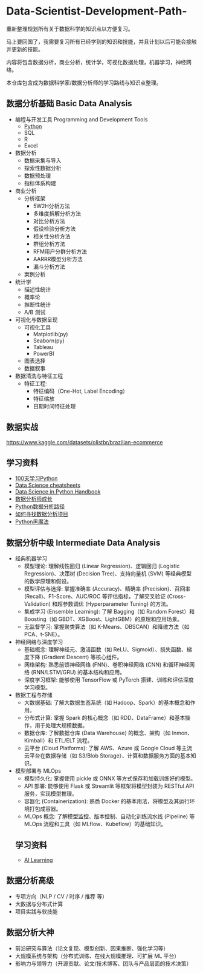 # Data-Scientist-Development-Path-
重新整理规划所有关于数据科学的知识点以方便复习。


马上要回国了，我需要复习所有已经学到的知识和技能，并且计划以后可能会接触并更新的技能。

内容将包含数据分析，商业分析，统计学，可视化数据处理，机器学习，神经网络。

本仓库包含成为数据科学家/数据分析师的学习路线与知识点整理。


## 数据分析基础 Basic Data Analysis
- 编程与开发工具 Programming and Development Tools
  - [Python](Python.md)
  - SQL
  - R 
  - Excel
- 数据分析
  - 数据采集与导入
  - 探索性数据分析 
  - 数据预处理
  - 指标体系构建
- 商业分析
  - 分析框架
    - 5W2H分析方法
    - 多维度拆解分析方法
    - 对比分析方法
    - 假设检验分析方法
    - 相关性分析方法
    - 群组分析方法
    - RFM用户分群分析方法
    - AARRR模型分析方法
    - 漏斗分析方法
  - 案例分析
- 统计学
  - 描述性统计
  - 概率论
  - 推断性统计
  - A/B 测试
- 可视化与数据呈现
  - 可视化工具
    - Matplotlib(py)
    - Seaborn(py)
    - Tableau
    - PowerBI 
  - 图表选择
  - 数据叙事 
- 数据清洗与特征工程
  - 特征工程:
    - 特征编码（One-Hot, Label Encoding）
    - 特征缩放
    - 日期时间特征处理
## 数据实战
https://www.kaggle.com/datasets/olistbr/brazilian-ecommerce 
## 学习资料
- [100天学习Python](https://github.com/jackfrued/Python-100-Days/blob/master/Day66-80/71.NumPy%E7%9A%84%E5%BA%94%E7%94%A8-4.md)
- [Data Science cheatsheets](https://github.com/FavioVazquez/ds-cheatsheets?tab=readme-ov-file)
- [Data Science in Python Handbook](https://github.com/wangyingsm/Python-Data-Science-Handbook/blob/master/notebooks/01.05-IPython-And-Shell-Commands.ipynb)
- [数据分析师成长](https://zhuanlan.zhihu.com/p/478792950)
- [Python数据分析路径](https://zhuanlan.zhihu.com/p/29813260)
- [如何寻找数据分析项目](https://www.zhihu.com/question/68476755/answer/1084320060)
- [Python黑魔法](https://www.zhihu.com/question/431725755/answer/1596178843)


## 数据分析中级 Intermediate Data Analysis

- 经典机器学习
  - 模型理论: 理解线性回归 (Linear Regression)、逻辑回归 (Logistic Regression)、决策树 (Decision Tree)、支持向量机 (SVM) 等经典模型的数学原理和假设。
  - 模型评估与选择: 掌握准确率 (Accuracy)、精确率 (Precision)、召回率 (Recall)、F1-Score、AUC/ROC 等评估指标，了解交叉验证 (Cross-Validation) 和超参数调优 (Hyperparameter Tuning) 的方法。
  - 集成学习 (Ensemble Learning): 了解 Bagging（如 Random Forest）和 Boosting（如 GBDT、XGBoost、LightGBM）的原理和应用场景。
  - 无监督学习: 掌握聚类算法（如 K-Means、DBSCAN）和降维方法（如 PCA、t-SNE）。
- 神经网络与深度学习
  - 基础概念: 理解神经元、激活函数（如 ReLU、Sigmoid）、损失函数、梯度下降 (Gradient Descent) 等核心组件。
  - 网络架构: 熟悉前馈神经网络 (FNN)、卷积神经网络 (CNN) 和循环神经网络 (RNN/LSTM/GRU) 的基本结构和应用。
  - 深度学习框架: 能够使用 TensorFlow 或 PyTorch 搭建、训练和评估深度学习模型。
- 数据工程与存储
  - 大数据基础: 了解大数据生态系统（如 Hadoop、Spark）的基本概念和作用。
  - 分布式计算: 掌握 Spark 的核心概念（如 RDD、DataFrame）和基本操作，用于处理大规模数据。
  - 数据仓库: 了解数据仓库 (Data Warehouse) 的概念、架构（如 Inmon、Kimball）和 ETL/ELT 流程。
  - 云平台 (Cloud Platforms): 了解 AWS、Azure 或 Google Cloud 等主流云平台在数据存储（如 S3/Blob Storage）、计算和数据服务方面的基本知识。
- 模型部署与 MLOps
  - 模型持久化: 掌握使用 pickle 或 ONNX 等方式保存和加载训练好的模型。
  - API 部署: 能够使用 Flask 或 Streamlit 等框架将模型封装为 RESTful API 服务，实现模型推理。
  - 容器化 (Containerization): 熟悉 Docker 的基本用法，将模型及其运行环境打包成容器。
  - MLOps 概念: 了解模型监控、版本控制、自动化训练流水线 (Pipeline) 等 MLOps 流程和工具（如 MLflow、Kubeflow）的基础知识。
  ##  学习资料
  - [AI Learning](https://github.com/apachecn/ailearning/blob/master/docs/ml/1.md)

    
## 数据分析高级
- 专项方向（NLP / CV / 时序 / 推荐 等）
- 大数据与分布式计算
- 项目实践与软技能

## 数据分析大神
- 前沿研究与算法（论文复现、模型创新、因果推断、强化学习等）
- 大规模系统与架构（分布式训练、在线大规模推理、可扩展 ML 平台）
- 影响力与领导力（开源贡献、论文/技术博客、团队与产品层面的技术决策）
